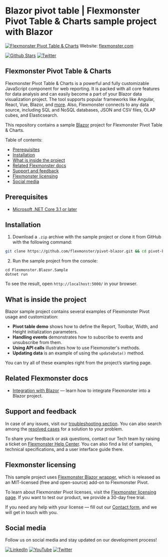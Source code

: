 # Blazor pivot table | Flexmonster Pivot Table & Charts sample project with Blazor
[![Flexmonster Pivot Table & Charts](https://static.flexmonster.com/uploads/2023/07/19212429/blazor-2.png)](https://www.flexmonster.com?r=sample_blz)
Website: [flexmonster.com](https://www.flexmonster.com?r=sample_blz)

[![Github Stars](https://img.shields.io/github/stars/flexmonster?style=social)](https://github.com/flexmonster) [![Twitter](https://img.shields.io/twitter/follow/Flexmonster?style=social)](https://twitter.com/Flexmonster)
 
## Flexmonster Pivot Table & Charts

Flexmonster Pivot Table & Charts is a powerful and fully customizable JavaScript component for web reporting. It is packed with all core features for data analysis and can easily become a part of your Blazor data visualization project. The tool supports popular frameworks like Angular, React, Vue, Blazor, and [more](https://www.flexmonster.com/doc/available-tutorials-integration?r=sample_blz). Also, Flexmonster connects to any data source, including SQL and NoSQL databases, JSON and CSV files, OLAP cubes, and Elasticsearch. 

This repository contains a sample [Blazor](https://dotnet.microsoft.com/en-us/apps/aspnet/web-apps/blazor) project for Flexmonster Pivot Table & Charts.

Table of contents:

* [Prerequisites](#prerequisites)
* [Installation](#installation)
* [What is inside the project](#what-is-inside-the-project)
* [Related Flexmonster docs](#related-flexmonster-docs)
* [Support and feedback](#support-and-feedback)
* [Flexmonster licensing](#flexmonster-licensing)
* [Social media](#social-media)

## Prerequisites

- [Microsoft .NET Core 3.1 or later](https://dotnet.microsoft.com/en-us/download)

## Installation

1. Download a `.zip` archive with the sample project or clone it from GitHub with the following command:

```bash
git clone https://github.com/flexmonster/pivot-blazor.git && cd pivot-blazor
```

2. Run the sample project from the console:

```
cd Flexmonster.Blazor.Sample
dotnet run
``` 

To see the result, open `http://localhost:5000/` in your browser.

## What is inside the project

Blazor sample project contains several examples of Flexmonster Pivot usage and customization:

- **Pivot table demo** shows how to define the Report, Toolbar, Width, and Height initialization parameters. 
- **Handling events** demonstrates how to subscribe to events and unsubscribe from them. 
- **Using API calls** illustrates how to use Flexmonster's methods. 
- **Updating data** is an example of using the `updateData()` method.
  
You can try all of these examples right from the project’s starting page.

## Related Flexmonster docs

- [Integration with Blazor](https://www.flexmonster.com/doc/integration-with-blazor/?r=sample_blz) — learn how to integrate Flexmonster into a Blazor project.

## Support and feedback

In case of any issues, visit our [troubleshooting section](https://www.flexmonster.com/doc/typical-errors?r=sample_blz). You can also search among the [resolved cases](https://www.flexmonster.com/technical-support?r=sample_blz) for a solution to your problem.

To share your feedback or ask questions, contact our Tech team by raising a ticket on [Flexmonster Help Center](https://www.flexmonster.com/help-center?r=sample_blz). You can also find a list of samples, technical specifications, and a user interface guide there.

## Flexmonster licensing

This sample project uses [Flexmonster Blazor wrapper](https://github.com/flexmonster/flexmonster-blazor?r=sample_blz), which is released as an MIT-licensed (free and open-source) add-on to Flexmonster Pivot.

To learn about Flexmonster Pivot licenses, visit the [Flexmonster licensing page](https://www.flexmonster.com/pivot-table-editions-and-pricing?r=sample_blz). 
If you want to test our product, we provide a 30-day free trial.

If you need any help with your license — fill out our [Contact form](https://www.flexmonster.com/contact-our-team?r=sample_blz), and we will get in touch with you.

## Social media

Follow us on social media and stay updated on our development process!

[![LinkedIn](https://img.shields.io/badge/LinkedIn-blue?style=for-the-badge&logo=linkedin&logoColor=white)](https://linkedin.com/company/flexmonster) [![YouTube](https://img.shields.io/badge/YouTube-red?style=for-the-badge&logo=youtube&logoColor=white)](https://youtube.com/user/FlexMonsterPivot) [![Twitter](https://img.shields.io/badge/Twitter-blue?style=for-the-badge&logo=twitter&logoColor=white)](https://twitter.com/flexmonster)
